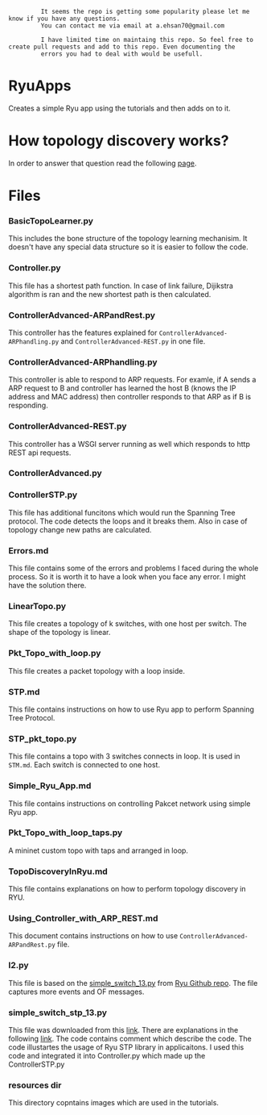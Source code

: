              It seems the repo is getting some popularity please let me know if you have any questions. 
             You can contact me via email at a.ehsan70@gmail.com
             
             I have limited time on maintaing this repo. So feel free to create pull requests and add to this repo. Even documenting the 
             errors you had to deal with would be usefull.


# RyuApps
Creates a simple Ryu app using the tutorials and then adds on to it. 

# How topology discovery works?
In order to answer that question read the following [page](http://vlkan.com/blog/post/2013/08/06/sdn-discovery/). 

# Files


### BasicTopoLearner.py
This includes the bone structure of the topology learning mechanisim. It doesn't have any special data structure so it is easier to follow the code. 

### Controller.py
This file has a shortest path function. In case of link failure, Dijikstra algorithm is ran and the new shortest path is then calculated. 

### ControllerAdvanced-ARPandRest.py
This controller has the features explained for `ControllerAdvanced-ARPhandling.py` and `ControllerAdvanced-REST.py` in one file. 

### ControllerAdvanced-ARPhandling.py	
This controller is able to respond to ARP requests. For examle, if A sends a ARP request to B and controller has learned the host B (knows the IP address and MAC address) then controller responds to that ARP as if B is responding. 

### ControllerAdvanced-REST.py
This controller has a WSGI server running as well which responds to http REST api requests.

### ControllerAdvanced.py

### ControllerSTP.py 
This file has additional funcitons which would run the Spanning Tree protocol. The code detects the loops and it breaks them. Also in case of topology change new paths are calculated. 

### Errors.md
This file contains some of the errors and problems I faced during the whole process. So it is worth it to have a look when you face any error.
I might have the solution there. 

### LinearTopo.py
This file creates a topology of k switches, with one host per switch. The shape of the topology is linear. 

### Pkt_Topo_with_loop.py
This file creates a packet topology with a loop inside. 

### STP.md
This file contains instructions on how to use Ryu app to perform Spanning Tree Protocol. 

### STP_pkt_topo.py
This file contains a topo with 3 switches connects in loop. It is used in `STM.md`. Each switch is connected to one host. 

### Simple_Ryu_App.md
This file contains instructions on controlling Pakcet network using simple Ryu app.

### Pkt_Topo_with_loop_taps.py
A  mininet custom topo with taps and arranged in loop.

### TopoDiscoveryInRyu.md
This file contains explanations on how to perform topology discovery in RYU.

### Using_Controller_with_ARP_REST.md
This document contains instructions on how to use `ControllerAdvanced-ARPandRest.py` file.

### l2.py
This file is based on the [simple_switch_13.py](https://github.com/osrg/ryu/blob/master/ryu/app/simple_switch_13.py) from [Ryu Github repo](https://github.com/osrg/ryu).
The file captures more events and OF messages.   


### simple_switch_stp_13.py
This file was downloaded from this [link](https://github.com/osrg/ryu-book/blob/master/en/source/sources/simple_switch_stp_13.py). There are explanations in the following [link](http://osrg.github.io/ryu-book/en/html/spanning_tree.html#executing-the-ryu-application). The code contains comment which describe the code. The code illustartes the usage of Ryu STP library in applicaitons. I used this code and integrated it into Controller.py which made up the ControllerSTP.py 

### resources dir

This directory copntains images which are used in the tutorials. 
